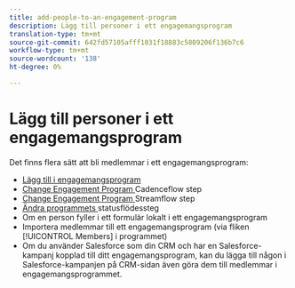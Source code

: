 ```yaml
---
title: add-people-to-an-engagement-program
description: Lägg till personer i ett engagemangsprogram
translation-type: tm+mt
source-git-commit: 642fd57105afff1031f18883c5809206f136b7c6
workflow-type: tm+mt
source-wordcount: '138'
ht-degree: 0%

---
```



# Lägg till personer i ett engagemangsprogram

Det finns flera sätt att bli medlemmar i ett engagemangsprogram:

* [Lägg till i engagemangsprogram](https://docs.marketo.com/display/DOCS/Add+to+Engagement+Program)
* [Change Engagement Program ](https://docs.marketo.com/display/DOCS/Change+Engagement+Program+Cadence) Cadenceflow step
* [Change Engagement Program ](https://docs.marketo.com/display/DOCS/Change+Engagement+Program+Stream) Streamflow step
* [Ändra programmets ](https://docs.marketo.com/display/DOCS/Change+Program+Status) statusflödessteg
* Om en person fyller i ett formulär lokalt i ett engagemangsprogram
* Importera medlemmar till ett engagemangsprogram (via fliken [!UICONTROL Members] i programmet)
* Om du använder Salesforce som din CRM och har en Salesforce-kampanj kopplad till ditt engagemangsprogram, kan du lägga till någon i Salesforce-kampanjen på CRM-sidan även göra dem till medlemmar i engagemangsprogrammet.
